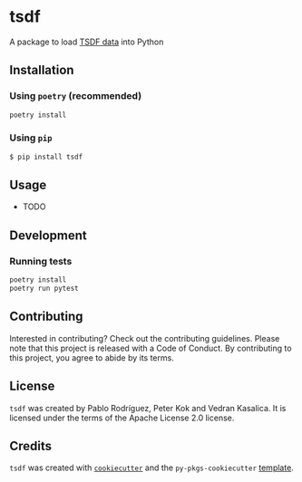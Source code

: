# tsdf

A package to load [TSDF data](https://arxiv.org/abs/2211.11294) into Python

## Installation

### Using `poetry` (recommended)

```bash
poetry install
```

### Using `pip`

```bash
$ pip install tsdf
```

## Usage

- TODO

## Development

### Running tests

```bash
poetry install
poetry run pytest
```

## Contributing

Interested in contributing? Check out the contributing guidelines. Please note that this project is released with a Code of Conduct. By contributing to this project, you agree to abide by its terms.

## License

`tsdf` was created by Pablo Rodríguez, Peter Kok and Vedran Kasalica. It is licensed under the terms of the Apache License 2.0 license.

## Credits

`tsdf` was created with [`cookiecutter`](https://cookiecutter.readthedocs.io/en/latest/) and the `py-pkgs-cookiecutter` [template](https://github.com/py-pkgs/py-pkgs-cookiecutter).
